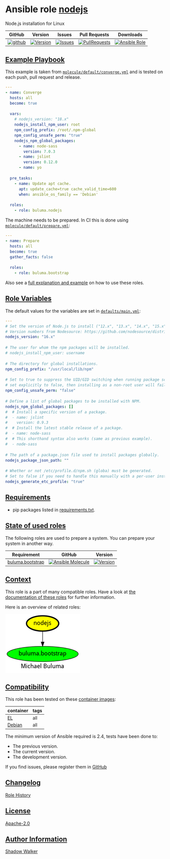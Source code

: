 # Ansible role [nodejs](https://galaxy.ansible.com/ui/standalone/roles/buluma/nodejs/documentation)

Node.js installation for Linux

|GitHub|Version|Issues|Pull Requests|Downloads|
|------|-------|------|-------------|---------|
|[![github](https://github.com/buluma/ansible-role-nodejs/actions/workflows/molecule.yml/badge.svg)](https://github.com/buluma/ansible-role-nodejs/actions/workflows/molecule.yml)|[![Version](https://img.shields.io/github/release/buluma/ansible-role-nodejs.svg)](https://github.com/buluma/ansible-role-nodejs/releases/)|[![Issues](https://img.shields.io/github/issues/buluma/ansible-role-nodejs.svg)](https://github.com/buluma/ansible-role-nodejs/issues/)|[![PullRequests](https://img.shields.io/github/issues-pr-closed-raw/buluma/ansible-role-nodejs.svg)](https://github.com/buluma/ansible-role-nodejs/pulls/)|[![Ansible Role](https://img.shields.io/ansible/role/d/buluma/nodejs)](https://galaxy.ansible.com/ui/standalone/roles/buluma/nodejs/documentation)|

## [Example Playbook](#example-playbook)

This example is taken from [`molecule/default/converge.yml`](https://github.com/buluma/ansible-role-nodejs/blob/master/molecule/default/converge.yml) and is tested on each push, pull request and release.

```yaml
---
- name: Converge
  hosts: all
  become: true

  vars:
    # nodejs_version: "18.x"
    nodejs_install_npm_user: root
    npm_config_prefix: /root/.npm-global
    npm_config_unsafe_perm: "true"
    nodejs_npm_global_packages:
      - name: node-sass
        version: 7.0.3
      - name: jslint
        version: 0.12.0
      - name: yo

  pre_tasks:
    - name: Update apt cache.
      apt: update_cache=true cache_valid_time=600
      when: ansible_os_family == 'Debian'

  roles:
    - role: buluma.nodejs
```

The machine needs to be prepared. In CI this is done using [`molecule/default/prepare.yml`](https://github.com/buluma/ansible-role-nodejs/blob/master/molecule/default/prepare.yml):

```yaml
---
- name: Prepare
  hosts: all
  become: true
  gather_facts: false

  roles:
    - role: buluma.bootstrap
```

Also see a [full explanation and example](https://buluma.github.io/how-to-use-these-roles.html) on how to use these roles.

## [Role Variables](#role-variables)

The default values for the variables are set in [`defaults/main.yml`](https://github.com/buluma/ansible-role-nodejs/blob/master/defaults/main.yml):

```yaml
---
# Set the version of Node.js to install ("12.x", "13.x", "14.x", "15.x", etc.).
# Version numbers from Nodesource: https://github.com/nodesource/distributions
nodejs_version: "16.x"

# The user for whom the npm packages will be installed.
# nodejs_install_npm_user: username

# The directory for global installations.
npm_config_prefix: "/usr/local/lib/npm"

# Set to true to suppress the UID/GID switching when running package scripts. If
# set explicitly to false, then installing as a non-root user will fail.
npm_config_unsafe_perm: "false"

# Define a list of global packages to be installed with NPM.
nodejs_npm_global_packages: []
#  # Install a specific version of a package.
#  - name: jslint
#    version: 0.9.3
#  # Install the latest stable release of a package.
#  - name: node-sass
#  # This shorthand syntax also works (same as previous example).
#  - node-sass

# The path of a package.json file used to install packages globally.
nodejs_package_json_path: ""

# Whether or not /etc/profile.d/npm.sh (globa) must be generated.
# Set to false if you need to handle this manually with a per-user install.
nodejs_generate_etc_profile: "true"
```

## [Requirements](#requirements)

- pip packages listed in [requirements.txt](https://github.com/buluma/ansible-role-nodejs/blob/master/requirements.txt).

## [State of used roles](#state-of-used-roles)

The following roles are used to prepare a system. You can prepare your system in another way.

| Requirement | GitHub | Version |
|-------------|--------|--------|
|[buluma.bootstrap](https://galaxy.ansible.com/buluma/bootstrap)|[![Ansible Molecule](https://github.com/buluma/ansible-role-bootstrap/actions/workflows/molecule.yml/badge.svg)](https://github.com/buluma/ansible-role-bootstrap/actions/workflows/molecule.yml)|[![Version](https://img.shields.io/github/release/buluma/ansible-role-bootstrap.svg)](https://github.com/shadowwalker/ansible-role-bootstrap)|

## [Context](#context)

This role is a part of many compatible roles. Have a look at [the documentation of these roles](https://buluma.github.io/) for further information.

Here is an overview of related roles:

![dependencies](https://raw.githubusercontent.com/buluma/ansible-role-nodejs/png/requirements.png "Dependencies")

## [Compatibility](#compatibility)

This role has been tested on these [container images](https://hub.docker.com/u/buluma):

|container|tags|
|---------|----|
|[EL](https://hub.docker.com/r/buluma/enterpriselinux)|all|
|[Debian](https://hub.docker.com/r/buluma/debian)|all|

The minimum version of Ansible required is 2.4, tests have been done to:

- The previous version.
- The current version.
- The development version.

If you find issues, please register them in [GitHub](https://github.com/buluma/ansible-role-nodejs/issues)

## [Changelog](#changelog)

[Role History](https://github.com/buluma/ansible-role-nodejs/blob/master/CHANGELOG.md)

## [License](#license)

[Apache-2.0](https://github.com/buluma/ansible-role-nodejs/blob/master/LICENSE)

## [Author Information](#author-information)

[Shadow Walker](https://buluma.github.io/)
